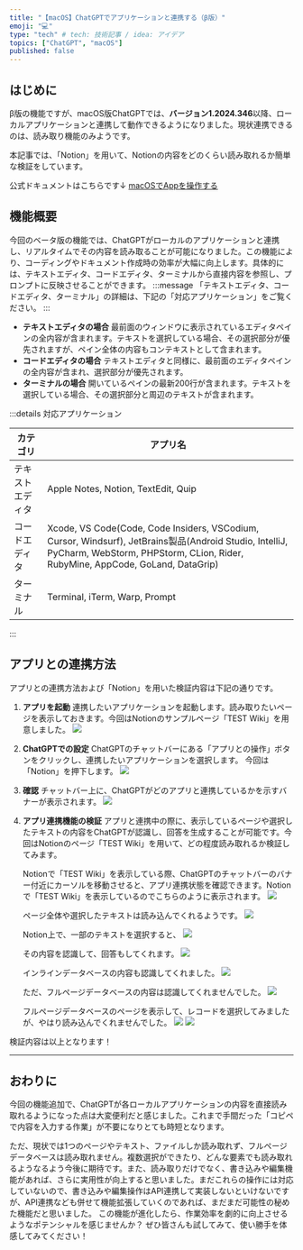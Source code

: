 ```yaml
---
title: "【macOS】ChatGPTでアプリケーションと連携する（β版）"
emoji: "💻"
type: "tech" # tech: 技術記事 / idea: アイデア
topics: ["ChatGPT", "macOS"]
published: false
---
```


## はじめに
β版の機能ですが、macOS版ChatGPTでは、**バージョン1.2024.346**以降、ローカルアプリケーションと連携して動作できるようになりました。現状連携できるのは、読み取り機能のみようです。

本記事では、「Notion」を用いて、Notionの内容をどのくらい読み取れるか簡単な検証をしています。

公式ドキュメントはこちらです↓
[macOSでAppを操作する](https://help.openai.com/en/articles/10119604-work-with-apps-on-macos#h_cf4f82864f)

## 機能概要
今回のベータ版の機能では、ChatGPTがローカルのアプリケーションと連携し、リアルタイムでその内容を読み取ることが可能になりました。この機能により、コーディングやドキュメント作成時の効率が大幅に向上します。具体的には、テキストエディタ、コードエディタ、ターミナルから直接内容を参照し、プロンプトに反映させることができます。
:::message
「テキストエディタ、コードエディタ、ターミナル」の詳細は、下記の「対応アプリケーション」をご覧ください。
:::
- **テキストエディタの場合**
  最前面のウィンドウに表示されているエディタペインの全内容が含まれます。テキストを選択している場合、その選択部分が優先されますが、ペイン全体の内容もコンテキストとして含まれます。
- **コードエディタの場合**
  テキストエディタと同様に、最前面のエディタペインの全内容が含まれ、選択部分が優先されます。
- **ターミナルの場合**
  開いているペインの最新200行が含まれます。テキストを選択している場合、その選択部分と周辺のテキストが含まれます。

:::details 対応アプリケーション

| カテゴリ | アプリ名 |
| --- | --- |
| テキストエディタ | Apple Notes, Notion, TextEdit, Quip |
| コードエディタ | Xcode, VS Code(Code, Code Insiders, VSCodium, Cursor, Windsurf), JetBrains製品(Android Studio, IntelliJ, PyCharm, WebStorm, PHPStorm, CLion, Rider, RubyMine, AppCode, GoLand, DataGrip) |
| ターミナル | Terminal, iTerm, Warp, Prompt |
:::

## アプリとの連携方法
アプリとの連携方法および「Notion」を用いた検証内容は下記の通りです。

1. **アプリを起動**
   連携したいアプリケーションを起動します。読み取りたいページを表示しておきます。今回はNotionのサンプルページ「TEST Wiki」を用意しました。
   ![](/images/macOS-ChatGPT/Zenn_macOS-Chatgpt_Notion-wiki_rev.png)

2. **ChatGPTでの設定**
   ChatGPTのチャットバーにある「アプリとの操作」ボタンをクリックし、連携したいアプリケーションを選択します。
   今回は「Notion」を押下します。
   ![](/images/macOS-ChatGPT/Zenn_macOS-Chatgpt_list-apps.png)

3. **確認**
   チャットバー上に、ChatGPTがどのアプリと連携しているかを示すバナーが表示されます。
   ![](/images/macOS-ChatGPT/Zenn_macOS-Chatgpt_work-with-Notion.png)

4. **アプリ連携機能の検証**
   アプリと連携中の際に、表示しているページや選択したテキストの内容をChatGPTが認識し、回答を生成することが可能です。今回はNotionのページ「TEST Wiki」を用いて、どの程度読み取れるか検証してみます。

   Notionで「TEST Wiki」を表示している際、ChatGPTのチャットバーのバナー付近にカーソルを移動させると、アプリ連携状態を確認できます。Notionで「TEST Wiki」を表示しているのでこちらのように表示されます。
   ![](/images/macOS-ChatGPT/Zenn_macOS-Chatgpt_work-with-notion-Select-wiki.png)
   
   ページ全体や選択したテキストは読み込んでくれるようです。
   ![](/images/macOS-ChatGPT/Zenn_macOS-Chatgpt_ChatGPT-answer.png)
   
   Notion上で、一部のテキストを選択すると、
   ![](/images/macOS-ChatGPT/Zenn_macOS-Chatgpt_work-select-testwiki.png)
   
   その内容を認識して、回答もしてくれます。
   ![](/images/macOS-ChatGPT/Zenn_macOS-Chatgpt_Translate.png)

   インラインデータベースの内容も認識してくれました。
   ![](/images/macOS-ChatGPT/Zenn_macOS-Chatgpt_InlineDB.png)

   ただ、フルページデータベースの内容は認識してくれませんでした。
   ![](/images/macOS-ChatGPT/Zenn_macOS-Chatgpt_FullPageDB.png)

   フルページデータベースのページを表示して、レコードを選択してみましたが、やはり読み込んでくれませんでした。
   ![](/images/macOS-ChatGPT/Zenn_macOS-Chatgpt_work-with-select-fullpagedb.png)
   ![](/images/macOS-ChatGPT/Zenn_macOS-Chatgpt_cannot-contents.png)

検証内容は以上となります！

---
## おわりに
今回の機能追加で、ChatGPTが各ローカルアプリケーションの内容を直接読み取れるようになった点は大変便利だと感じました。これまで手間だった「コピペで内容を入力する作業」が不要になりとても時短となります。

ただ、現状では1つのページやテキスト、ファイルしか読み取れず、フルページデータベースは読み取れません。複数選択ができたり、どんな要素でも読み取れるようなるよう今後に期待です。また、読み取りだけでなく、書き込みや編集機能があれば、さらに実用性が向上すると思いました。まだこれらの操作には対応していないので、書き込みや編集操作はAPI連携して実装しないといけないですが、API連携なども併せて機能拡張していくのであれば、まだまだ可能性の秘めた機能だと思いました。
この機能が進化したら、作業効率を劇的に向上させるようなポテンシャルを感じませんか？
ぜひ皆さんも試してみて、使い勝手を体感してみてください！